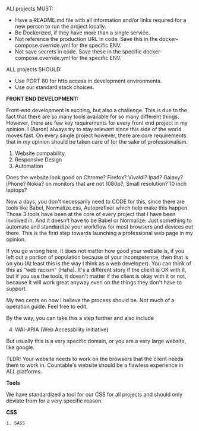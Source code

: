 

ALl projects MUST:
  * Have a README.md file with all information and/or links required for a new person to run the project locally.
  * Be Dockerized, if they have more than a single service.
  * Not reference the production URL in code. Save this in the docker-compose.override.yml for the specific ENV.
  * Not save secrets in code. Save these in the specific docker-compose.override.yml for the specific ENV.

ALL projects SHOULD:
  * Use PORT 80 for http access in development environments.
  * Use our standard stack choices.
  
  
 **FRONT END DEVELOPMENT:**
 
  Front-end development is exciting, but also a challenge. This is due to the fact that there are so many tools available for   so many different things. However, there are few key requirements for every front end project in my opinion. I (Aaron) always try to stay relevant since this side of the world moves fast. On every single project however, there are core requirements that  in my opinion should be taken care of for the sake of professionalism.
  
  1. Website compability.
  2. Responsive Design
  3. Automation
  
  Does the website look good on Chrome? Firefox? Vivaldi? Ipad? Galaxy? iPhone? Nokia? on monitors that are not 1080p?, Small resolution? 10 inch laptops?
  
Now a days, you don't necessarily need to CODE for this, since there are tools like Babel, Normalize.css, Autoprefixer which help make this happen. Those 3 tools have been at the core of every project that I have been involved in. And it doesn't have to be Babel or Normalize. Just something to automate and standardize your workflow for most browsers and devices out there. This is the first step towards launching a professional web page in my opinion.

If you go wrong here, it does not matter how good your website is, if you left out a portion of population because of your incompetence, then that is on you (At least this is the way I think as a web developer). You can think of this as "web racism" (Haha). It's a different story if the client is OK with it, but if you use the tools, it doesn't matter if the client is okay with it or not, because it will work great anyway even on the things they don't have to support.

My two cents on how I believe the process should be. Not much of a operation guide. Feel free to edit.

By the way, you can take this a step further and also include

 4. WAI-ARIA (Web Accessbility Initiative)
 
But usually this is a very specific domain, or you are a very large website, like google.

TLDR: Your website needs to work on the browsers that the client needs them to work in. Countable's website should be a flawless experience in ALL platforms.

 **Tools**
 
  We have standardized a tool for our CSS for all projects and should only deviate from for a very specific reason.

  **CSS**
  
    1. SASS
 
